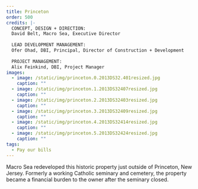 ```yaml
---
title: Princeton
order: 500
credits: |-
  CONCEPT, DESIGN + DIRECTION:  
  David Belt, Macro Sea, Executive Director  
    
  LEAD DEVELOPMENT MANAGEMENT:  
  Ofer Ohad, DBI, Principal, Director of Construction + Development  
    
  PROJECT MANAGEMENT:  
  Alix Feinkind, DBI, Project Manager
images:
  - image: /static/img/princeton.0.2013DS32.401resized.jpg
    caption: ""
  - image: /static/img/princeton.1.2013DS32407resized.jpg
    caption: ""
  - image: /static/img/princeton.2.2013DS32403resized.jpg
    caption: ""
  - image: /static/img/princeton.3.2013DS32409resized.jpg
    caption: ""
  - image: /static/img/princeton.4.2013DS32414resized.jpg
    caption: ""
  - image: /static/img/princeton.5.2013DS32424resized.jpg
    caption: ""
tags:
  - Pay our bills
---
```

Macro Sea redeveloped this historic property just outside of Princeton, New Jersey. Formerly a working Catholic seminary and cemetery, the property became a financial burden to the owner after the seminary closed.
